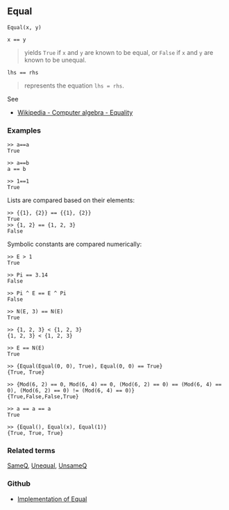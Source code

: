## Equal

```
Equal(x, y) 

x == y
```

> yields `True` if `x` and `y` are known to be equal, or `False` if `x` and `y` are known to be unequal.

```
lhs == rhs
```

> represents the equation `lhs = rhs`.

See
* [Wikipedia - Computer algebra - Equality](https://en.wikipedia.org/wiki/Computer_algebra#Equality)
	
### Examples

```
>> a==a
True

>> a==b
a == b

>> 1==1
True
```

Lists are compared based on their elements:

```
>> {{1}, {2}} == {{1}, {2}}
True
>> {1, 2} == {1, 2, 3}
False
```

Symbolic constants are compared numerically:

```
>> E > 1
True

>> Pi == 3.14
False

>> Pi ^ E == E ^ Pi
False

>> N(E, 3) == N(E)
True

>> {1, 2, 3} < {1, 2, 3}
{1, 2, 3} < {1, 2, 3}

>> E == N(E)
True

>> {Equal(Equal(0, 0), True), Equal(0, 0) == True}
{True, True}

>> {Mod(6, 2) == 0, Mod(6, 4) == 0, (Mod(6, 2) == 0) == (Mod(6, 4) == 0), (Mod(6, 2) == 0) != (Mod(6, 4) == 0)}
{True,False,False,True}

>> a == a == a
True

>> {Equal(), Equal(x), Equal(1)}
{True, True, True}
```


### Related terms
[SameQ](SameQ.md), [Unequal](Unequal.md), [UnsameQ](UnsameQ.md) 

### Github

* [Implementation of Equal](https://github.com/axkr/symja_android_library/blob/master/symja_android_library/matheclipse-core/src/main/java/org/matheclipse/core/builtin/BooleanFunctions.java#L1245) 
